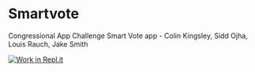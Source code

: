 # Smartvote
Congressional App Challenge Smart Vote app - Colin Kingsley, Sidd Ojha, Louis Rauch, Jake Smith

[![Work in Repl.it](https://classroom.github.com/assets/work-in-replit-14baed9a392b3a25080506f3b7b6d57f295ec2978f6f33ec97e36a161684cbe9.svg)](https://repl.it/@JakeSmith11/ProofOfConcept#Main.java)
